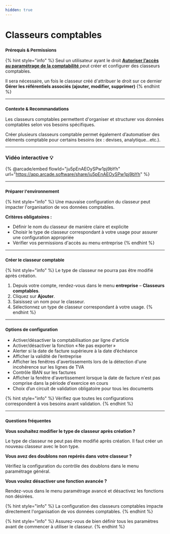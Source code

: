 ```yaml
---
hidden: true
---
```


# Classeurs comptables

### <sup>**Prérequis & Permissions**</sup>

{% hint style="info" %}
Seul un utilisateur ayant le droit [**Autoriser l’accès au paramétrage de la comptabilité** ](../administration/detail-des-droits.md)peut créer et configurer des classeurs comptables.

Il sera nécessaire, un fois le classeur créé d'attribuer le droit sur ce dernier **Gérer les référentiels associés (ajouter, modifier, supprimer)**
{% endhint %}

***

### <sup>**Contexte & Recommandations**</sup>

Les classeurs comptables permettent d'organiser et structurer vos données comptables selon vos besoins spécifiques.

Créer plusieurs classeurs comptable permet également d’automatiser des éléments comptable pour certains besoins (ex : devises, analytique…etc.).

***

### Vidéo interactive 💡[&#xD;](https://app.arcade.software/share/Ekl1mfs0I4ZlmeMQmkoz)

{% @arcade/embed flowId="ju5pEnAEOySPw1pj9bYh" url="https://app.arcade.software/share/ju5pEnAEOySPw1pj9bYh" %}

***

### <sup>**Préparer l'environnement**</sup>

{% hint style="info" %}
Une mauvaise configuration du classeur peut impacter l'organisation de vos données comptables.

**Critères obligatoires :**

* Définir le nom du classeur de manière claire et explicite
* Choisir le type de classeur correspondant à votre usage pour assurer une configuration appropriée
* Vérifier vos permissions d'accès au menu entreprise
{% endhint %}

***

### <sup>**Créer le classeur comptable**</sup>

{% hint style="info" %}
Le type de classeur ne pourra pas être modifié après création.

1. Depuis votre compte, rendez-vous dans le menu **entreprise** – **Classeurs comptables**.
2. Cliquez sur **Ajouter**.
3. Saisissez un nom pour le classeur.
4. Sélectionnez un type de classeur correspondant à votre usage.
{% endhint %}

***

### <sup>**Options de configuration**</sup>

* Activer/désactiver la comptabilisation par ligne d'article
* Activer/désactiver la fonction « Ne pas exporter »
* Alerter si la date de facture supérieure à la date d’échéance
* Afficher la validité de l’entreprise
* Afficher les fenêtres d'avertissements lors de la détection d'une incohérence sur les lignes de TVA
* Contrôle IBAN sur les factures
* Afficher la fenêtre d'avertissement lorsque la date de facture n'est pas comprise dans la période d'exercice en cours
* Choix d’un circuit de validation obligatoire pour tous les documents

{% hint style="info" %}
Vérifiez que toutes les configurations correspondent à vos besoins avant validation.
{% endhint %}

***

### <sup>**Questions fréquentes**</sup>

**Vous souhaitez modifier le type de classeur après création ?**

Le type de classeur ne peut pas être modifié après création. Il faut créer un nouveau classeur avec le bon type.

**Vous avez des doublons non repérés dans votre classeur ?**

Vérifiez la configuration du contrôle des doublons dans le menu paramétrage général.

**Vous voulez désactiver une fonction avancée ?**

Rendez-vous dans le menu paramétrage avancé et désactivez les fonctions non désirées.

{% hint style="info" %}
La configuration des classeurs comptables impacte directement l'organisation de vos données comptables.
{% endhint %}

{% hint style="info" %}
Assurez-vous de bien définir tous les paramètres avant de commencer à utiliser le classeur.
{% endhint %}
